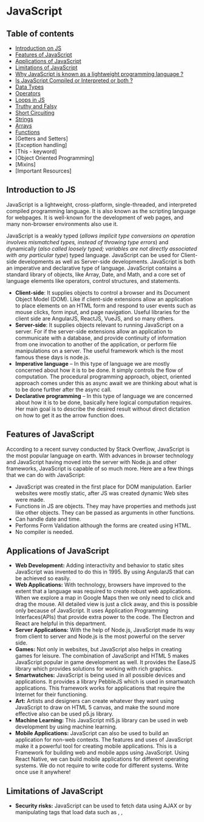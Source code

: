 # JavaScript

## Table of contents
- [Introduction on JS](#introduction-to-js)
- [Features of JavaScript](#features-of-javascript)
- [Applications of JavaScript](#applications-of-javascript)
- [Limitations of JavaScript](#limitations-of-javascript)
- [Why JavaScript is known as a lightweight programming language ?](#why-javascript-is-known-as-a-lightweight-programming-language)
- [Is JavaScript Compiled or Interpreted or both ?](#is-javascript-compiled-or-interpreted-or-both)
- [Data Types](#data-types)
- [Operators](#operators)
- [Loops in JS](#loops)
- [Truthy and Falsy](#truthy-and-falsy)
- [Short Circuiting](#short-circuiting)
- [Strings](#strings)
- [Arrays](#arrays)
- [Functions](#functions-in-javascript---detailed-overview)
- [Getters and Setters]
- [Exception handling]
- [This - keyword]
- [Object Oriented Programming]
- [Mixins]
- [Important Resources]

## Introduction to JS
JavaScript is a lightweight, cross-platform, single-threaded, and interpreted compiled programming language. It is also known as the scripting language for webpages. It is well-known for the development of web pages, and many non-browser environments also use it.

JavaScript is a weakly typed (*allows implicit type conversions on operation involves mismatched types, instead of throwing type errors*) and dynamically (*also called loosely typed; variables are not directly associated with any particular type*) typed language. JavaScript can be used for Client-side developments as well as Server-side developments. JavaScript is both an imperative and declarative type of language. JavaScript contains a standard library of objects, like Array, Date, and Math, and a core set of language elements like operators, control structures, and statements. 

- **Client-side**: It supplies objects to control a browser and its Document Object Model (DOM). Like if client-side extensions allow an application to place elements on an HTML form and respond to user events such as mouse clicks, form input, and page navigation. Useful libraries for the client side are AngularJS, ReactJS, VueJS, and so many others.
- **Server-side**: It supplies objects relevant to running JavaScript on a server. For if the server-side extensions allow an application to communicate with a database, and provide continuity of information from one invocation to another of the application, or perform file manipulations on a server. The useful framework which is the most famous these days is node.js.
- **Imperative language** – In this type of language we are mostly concerned about how it is to be done. It simply controls the flow of computation. The procedural programming approach, object, oriented approach comes under this as async await we are thinking about what is to be done further after the async call.
- **Declarative programming** – In this type of language we are concerned about how it is to be done, basically here logical computation requires. Her main goal is to describe the desired result without direct dictation on how to get it as the arrow function does.

## Features of JavaScript
According to a recent survey conducted by Stack Overflow, JavaScript is the most popular language on earth. 
With advances in browser technology and JavaScript having moved into the server with Node.js and other frameworks, JavaScript is capable of so much more. Here are a few things that we can do with JavaScript: 

- JavaScript was created in the first place for DOM manipulation. Earlier websites were mostly static, after JS was created dynamic Web sites were made.
- Functions in JS are objects. They may have properties and methods just like other objects. They can be passed as arguments in other functions.
- Can handle date and time.
- Performs Form Validation although the forms are created using HTML.
- No compiler is needed.

## Applications of JavaScript
- **Web Development:** Adding interactivity and behavior to static sites JavaScript was invented to do this in 1995. By using AngularJS that can be achieved so easily.
- **Web Applications:** With technology, browsers have improved to the extent that a language was required to create robust web applications. When we explore a map in Google Maps then we only need to click and drag the mouse. All detailed view is just a click away, and this is possible only because of JavaScript. It uses Application Programming Interfaces(APIs) that provide extra power to the code. The Electron and React are helpful in this department.
- **Server Applications:** With the help of Node.js, JavaScript made its way from client to server and Node.js is the most powerful on the server side.
- **Games:** Not only in websites, but JavaScript also helps in creating games for leisure. The combination of JavaScript and HTML 5 makes JavaScript popular in game development as well. It provides the EaseJS library which provides solutions for working with rich graphics.
- **Smartwatches:** JavaScript is being used in all possible devices and applications. It provides a library PebbleJS which is used in smartwatch applications. This framework works for applications that require the Internet for their functioning.
- **Art:** Artists and designers can create whatever they want using JavaScript to draw on HTML 5 canvas, and make the sound more effective also can be used p5.js library.
- **Machine Learning:** This JavaScript ml5.js library can be used in web development by using machine learning.
- **Mobile Applications:** JavaScript can also be used to build an application for non-web contexts. The features and uses of JavaScript make it a powerful tool for creating mobile applications. This is a Framework for building web and mobile apps using JavaScript. Using React Native, we can build mobile applications for different operating systems. We do not require to write code for different systems. Write once use it anywhere!

## Limitations of JavaScript
- **Security risks:** JavaScript can be used to fetch data using AJAX or by manipulating tags that load data such as <img>, <object>, <script>. These attacks are called cross-site script attacks. They inject JS that is not part of the site into the visitor’s browser thus fetching the details. 
- **Performance:** JavaScript does not provide the same level of performance as offered by many traditional languages as a complex program written in JavaScript would be comparatively slow. But as JavaScript is used to perform simple tasks in a browser, so performance is not considered a big restriction in its use.
- **Complexity:** To master a scripting language, programmers must have a thorough knowledge of all the programming concepts, core language objects, and client and server-side objects otherwise it would be difficult for them to write advanced scripts using JavaScript.
- **Weak error handling and type checking facilities:** It is a weakly typed language as there is no need to specify the data type of the variable. So wrong type checking is not performed by compile.

## Why JavaScript is known as a lightweight programming language ?
JavaScript is considered lightweight due to the fact that it has low CPU usage, is easy to implement, and has a minimalist syntax. Minimalist syntax as in, has no data types. Everything is treated here as an object. It is very easy to learn because of its syntax similar to C++ and Java.

A lightweight language does not consume much of your CPU’s resources. It doesn’t put excess strain on your CPU or RAM. JavaScript runs in the browser even though it has complex paradigms and logic which means it uses fewer resources than other languages. For example, NodeJs, a variation of JavaScript not only performs faster computations but also uses fewer resources than its counterparts such as Dart or Java.

Additionally, when compared with other programming languages, it has fewer in-built libraries or frameworks, contributing as another reason for it being lightweight. However, this brings a drawback in that we need to incorporate external libraries and frameworks. 

## Is JavaScript Compiled or Interpreted or both ?
JavaScript is both compiled and interpreted. In the earlier versions of JavaScript, it used only the interpreter that executed code line by line and shows the result immediately. But with time the performance became an issue as interpretation is quite slow. Therefore, in the newer versions of JS, probably after the V8, the JIT compiler was also incorporated to optimize the execution and display the result more quickly. This JIT compiler generates a bytecode that is relatively easier to code. This bytecode is a set of highly optimized instructions. 
The V8 engine initially uses an interpreter, to interpret the code. On further executions, the V8 engine finds patterns such as frequently executed functions, and frequently used variables, and compiles them to improve performance.

JavaScript is best known for web page development but it is also used in a variety of non-browser environments.

## Data Types
JavaScript has several data types that can be broadly categorized into two main groups: primitive data types and object data types. Here's an overview of the different types:

### Primitive Data Types:

1. **String:**
   - Represents textual data.
   - Example: `"Hello, World!"`.

2. **Number:**
   - Represents numeric data, both integers and floating-point numbers.
   - Example: `42` or `3.14`.

3. **Boolean:**
   - Represents either `true` or `false`.

4. **Undefined:**
   - Represents a variable that has been declared but not assigned a value.

5. **Null:**
   - Represents the absence of a value.

6. **Symbol:**
   - Introduced in ECMAScript 6 (ES6).
   - Represents a unique identifier.

### Object Data Types:

1. **Object:**
   - Represents a collection of key-value pairs.
   - Example: `{ name: "John", age: 25 }`.

2. **Array:**
   - Represents an ordered list of values.
   - Example: `[1, 2, 3, 4]`.

3. **Function:**
   - Represents a reusable block of code.
   - Example: `function add(a, b) { return a + b; }`.

### Special Data Type:

1. **BigInt:**
   - Introduced in ECMAScript 2020 (ES11).
   - Represents whole numbers larger than `2^53 - 1` (the maximum value representable with the Number primitive).

These data types play a crucial role in JavaScript, and understanding them is fundamental for effective programming in the language. Keep in mind that JavaScript is a loosely typed language, meaning variables can change types as the program runs.

# Operators
JavaScript supports a variety of operators that allow you to perform operations on variables and values. Here's an overview of some of the common operators in JavaScript:

### Arithmetic Operators:

1. **Addition (+):**
   - Adds two operands.
   - Example: `let sum = 5 + 3;`

2. **Subtraction (-):**
   - Subtracts the right operand from the left operand.
   - Example: `let difference = 7 - 2;`

3. **Multiplication (*):**
   - Multiplies two operands.
   - Example: `let product = 4 * 6;`

4. **Division (/):**
   - Divides the left operand by the right operand.
   - Example: `let quotient = 8 / 2;`

5. **Modulus (%):**
   - Returns the remainder of the division of the left operand by the right operand.
   - Example: `let remainder = 9 % 4;`

### Assignment Operators:

6. **Assignment (=):**
   - Assigns a value to a variable.
   - Example: `let x = 10;`

7. **Increment (++) and Decrement (--):**
   - Increase or decrease the value of a variable by 1.
   - Example: `let count = 5; count++;`

8. **Compound Assignment (+=, -=, *=, /=):**
   - Performs an operation and assigns the result to the variable.
   - Example: `let total = 20; total += 5;` (equivalent to `total = total + 5;`)

### Comparison Operators:

9. **Equal (==) and Strict Equal (===):**
   - Compares two values for equality.
   - `==` performs type coercion, while `===` requires both value and type to be the same.

10. **Not Equal (!=) and Strict Not Equal (!==):**
    - Compares two values for inequality.

11. **Greater Than (>), Less Than (<), Greater Than or Equal To (>=), Less Than or Equal To (<=):**
    - Compare numerical or string values.

### Logical Operators:

12. **Logical AND (&&), Logical OR (||), Logical NOT (!):**
    - Perform logical operations on Boolean values.

### Conditional (Ternary) Operator:

13. **Ternary Operator (a ? b : c):**
    - A shorthand for an if-else statement.


### Rest Operator:

14. **Rest Operator (...):**
    - Collects the remaining arguments into an array.
    - Example:
      ```javascript
      function sum(...numbers) {
        return numbers.reduce((acc, num) => acc + num, 0);
      }
      console.log(sum(1, 2, 3, 4)); // Output: 10
      ```
    - Another Example:
    ``` javascript
    function exampleFunction(firstArg, secondArg, ...restArgs) {
    console.log("First argument:", firstArg);
    console.log("Second argument:", secondArg);
    console.log("Rest of the arguments:", restArgs);
    }

    exampleFunction(1, 2, 3, 4, 5);

    ```

The rest operator (`...`) is particularly useful in functions when you want to handle a variable number of arguments. It allows you to represent an indefinite number of arguments as an array.

### Other Operators:

15. **Typeof Operator:**
    - Returns a string indicating the type of a variable.

16. **Instanceof Operator:**
    - Checks if an object is an instance of a particular class or constructor.

These are some of the fundamental operators in JavaScript. Understanding how to use them is essential for effective programming in the language.

## Loops
JavaScript supports various types of loops that allow you to repeatedly execute a block of code. Here are the main types of loops in JavaScript:

### 1. **For Loop:**
   - The `for` loop repeats a block of code a specified number of times.

   ```javascript
   for (let i = 0; i < 5; i++) {
     console.log(i);
   }
   ```

### 2. **While Loop:**
   - The `while` loop repeats a block of code as long as a specified condition is true.

   ```javascript
   let i = 0;
   while (i < 5) {
     console.log(i);
     i++;
   }
   ```

### 3. **Do-While Loop:**
   - Similar to the `while` loop, but it always executes the block of code at least once, even if the condition is initially false.

   ```javascript
   let i = 0;
   do {
     console.log(i);
     i++;
   } while (i < 5);
   ```

### 4. **For...In Loop:**
   - Used to iterate over the properties of an object.

   ```javascript
   const person = { name: 'John', age: 30 };
   for (let key in person) {
     console.log(key, person[key]);
   }
   ```

### 5. **For...Of Loop:**
   - Introduced in ECMAScript 6 (ES6), it iterates over iterable objects (arrays, strings, etc.).

   ```javascript
   const numbers = [1, 2, 3, 4, 5];
   for (let number of numbers) {
     console.log(number);
   }
   ```

### 6. **forEach Method:**
   - A method available for arrays that executes a provided function once for each array element.

   ```javascript
   const numbers = [1, 2, 3, 4, 5];
   numbers.forEach(function(number) {
     console.log(number);
   });
   ```

### 7. **Map Method:**
   - Another method for arrays that creates a new array by applying a function to each element of the original array.

   ```javascript
   const numbers = [1, 2, 3, 4, 5];
   const squaredNumbers = numbers.map(function(number) {
     return number * number;
   });
   ```

### 8. **Filter Method:**
   - Filters elements in an array based on a provided function.

   ```javascript
    const numbers = [1, 2, 3, 4, 5];
    const evenNumbers = numbers.filter(function(number) {
        return number % 2 === 0;
    });
   ```
### 9. **Reduce method:**
   - Iterates over each element in an array and accumulates a single result, often by applying a provided function to each element.

   ```javascript
    const numbers = [1, 2, 3, 4, 5];
    const sum = numbers.reduce(function(accumulator, currentValue) {
    return accumulator + currentValue;
    }, 0);

   ``` 
These loops provide different ways to iterate over data structures or execute code repeatedly based on specific conditions. Choose the appropriate loop based on your use case.

## Truthy and Falsy
In JavaScript, values are broadly classified as either "truthy" or "falsy" based on their inherent boolean interpretation. When a non-boolean value is used in a boolean context, it is treated as either true or false.

Here's a quick overview of truthy and falsy values in JavaScript:

### Truthy Values:

1. **Non-empty Strings:**
   - Any string with at least one character is truthy.

   ```javascript
   if ("Hello") {
     // This block will be executed
   }
   ```

2. **Numbers:**
   - Any non-zero number (positive or negative) is truthy.

   ```javascript
   if (42) {
     // This block will be executed
   }
   ```

3. **Objects:**
   - Any object (including arrays and functions) is truthy.

   ```javascript
   if ({ key: "value" }) {
     // This block will be executed
   }
   ```

4. **Arrays:**
   - Any array, even if it's empty, is truthy.

   ```javascript
   if ([]) {
     // This block will be executed
   }
   ```

5. **Truthy Expressions:**
   - Expressions that evaluate to true are considered truthy.

   ```javascript
   if (5 > 2) {
     // This block will be executed
   }
   ```

### Falsy Values:

1. **Empty String:**
   - An empty string (`""`) is falsy.

   ```javascript
   if ("") {
     // This block will NOT be executed
   }
   ```

2. **Zero:**
   - The number `0` is falsy.

   ```javascript
   if (0) {
     // This block will NOT be executed
   }
   ```

3. **NaN (Not a Number):**
   - NaN is falsy.

   ```javascript
   if (isNaN("Not a Number")) {
     // This block will NOT be executed
   }
   ```

4. **null:**
   - The value `null` is falsy.

   ```javascript
   if (null) {
     // This block will NOT be executed
   }
   ```

5. **undefined:**
   - The value `undefined` is falsy.

   ```javascript
   if (undefined) {
     // This block will NOT be executed
   }
   ```

6. **false:**
   - The boolean value `false` is, of course, falsy.

   ```javascript
   if (false) {
     // This block will NOT be executed
   }
   ```

Understanding truthy and falsy values is crucial in JavaScript, especially when working with conditional statements, such as `if` statements and ternary operators. It allows you to write concise and expressive code.

## Short Circuiting
In JavaScript, short-circuiting is a behavior in logical expressions where the evaluation of the second operand is skipped if the result can be determined by the first operand alone. This is based on the logical operators `&&` (logical AND) and `||` (logical OR). Here's how short-circuiting works:

### Logical AND (`&&`) Short-Circuiting:

The `&&` operator returns the first falsy operand, or the last operand if all are truthy. If the first operand is falsy, the second operand is not evaluated because the result is already determined.

```javascript
// Example 1: Short-circuiting due to falsy first operand
let result = false && someFunction(); // someFunction() is not called

// Example 2: Short-circuiting due to truthy first operand
let name = "John";
let greeting = name && "Hello, " + name; // "Hello, John"
```

### Logical OR (`||`) Short-Circuiting:

The `||` operator returns the first truthy operand, or the last operand if all are falsy. If the first operand is truthy, the second operand is not evaluated because the result is already determined.

```javascript
// Example 1: Short-circuiting due to truthy first operand
let result = true || someFunction(); // someFunction() is not called

// Example 2: Short-circuiting due to falsy first operand
let defaultName = "Guest";
let enteredName = "";
let userName = enteredName || defaultName; // "Guest"
```

Short-circuiting is commonly used for concise conditional expressions and can be leveraged to write more readable and efficient code. However, it's essential to understand its implications, especially when using expressions with side effects (such as function calls), as the skipped evaluation may affect the program's behavior.

## Strings
Strings in JavaScript are used to represent and manipulate sequences of characters. They can be created using string literals or the `String` constructor. Here's an overview of strings in JavaScript, including the difference between primitive and object strings:

### String Basics:

1. **String Literals:**
   - Strings can be created using single or double quotes.

   ```javascript
   let singleQuotes = 'Hello, World!';
   let doubleQuotes = "Hello, World!";
   ```

2. **String Concatenation:**
   - Strings can be concatenated using the `+` operator.

   ```javascript
   let firstName = 'John';
   let lastName = 'Doe';
   let fullName = firstName + ' ' + lastName; // "John Doe"
   ```

3. **String Length:**
   - The `length` property gives the number of characters in a string.

   ```javascript
   let message = 'Hello, World!';
   console.log(message.length); // 13
   ```

4. **Accessing Characters:**
   - Characters in a string can be accessed using square brackets.

   ```javascript
   let str = 'JavaScript';
   console.log(str[0]); // "J"
   ```

5. **String Methods:**
   - JavaScript provides various built-in methods for string manipulation, such as `toUpperCase()`, `toLowerCase()`, `charAt()`, `substring()`, `split()`, and more.

   ```javascript
   let text = 'Hello, World!';
   console.log(text.toUpperCase()); // "HELLO, WORLD!"
   ```

### Primitive vs Object Strings:

#### 1. **Primitive Strings:**
   - Strings are primitive data types in JavaScript.
   - Immutable: Once a string is created, its value cannot be changed.
   - Comparisons are done by value.

   ```javascript
   let str1 = 'Hello';
   let str2 = 'Hello';

   console.log(str1 === str2); // true
   ```

#### 2. **Object Strings:**
   - Strings can also be created using the `String` constructor, creating a string object.
   - Objects are mutable, and methods can be added to their prototype.
   - Comparisons are done by reference.

   ```javascript
   let strObj1 = new String('Hello');
   let strObj2 = new String('Hello');

   console.log(strObj1 === strObj2); // false
   ```

   While using string literals (primitive) is more common and efficient, string objects (created using the `String` constructor) are rarely used due to their complexity and potential pitfalls. The primitive form is generally recommended for most use cases.

Understanding the distinction between primitive and object strings is important for effective string manipulation in JavaScript. In most scenarios, using primitive strings is preferred for simplicity and performance reasons.

## Arrays

Arrays in JavaScript are versatile and widely used data structures that allow you to store and organize multiple values. Here are some key characteristics and features of arrays in JS:

1. **Ordered Collection:**
   - Arrays maintain the order of elements, meaning the sequence in which elements are added is preserved.

2. **Zero-Based Indexing:**
   - Elements in an array are accessed using a zero-based index, where the first element has an index of 0, the second has an index of 1, and so on.

   ```javascript
   let fruits = ['Apple', 'Banana', 'Orange'];
   console.log(fruits[0]); // Outputs: 'Apple'
   ```

3. **Dynamic Size:**
   - Arrays in JavaScript are dynamic, meaning their size can change during runtime. You can add or remove elements as needed.

   ```javascript
   let numbers = [1, 2, 3];
   numbers.push(4); // Add an element
   numbers.pop();   // Remove the last element
   ```

4. **Heterogeneous Elements:**
   - Arrays can contain elements of different data types, including numbers, strings, objects, or even other arrays.

   ```javascript
   let mixedArray = [1, 'Hello', { key: 'value' }, [1, 2, 3]];
   ```

5. **Array Methods:**
   - JavaScript provides a variety of built-in methods for array manipulation, including `push()`, `pop()`, `shift()`, `unshift()`, `splice()`, `slice()`, `concat()`, and more.

   ```javascript
   let numbers = [1, 2, 3];
   numbers.push(4);          // Adds 4 to the end
   numbers.pop();            // Removes the last element
   numbers.shift();          // Removes the first element
   numbers.unshift(0);       // Adds 0 to the beginning
   numbers.splice(1, 0, 1.5); // Adds 1.5 at index 1
   ```

6. **Iterating Over Arrays:**
   - Arrays can be iterated using loops (e.g., `for`, `while`) or array methods like `forEach()`.

   ```javascript
   let fruits = ['Apple', 'Banana', 'Orange'];
   for (let i = 0; i < fruits.length; i++) {
     console.log(fruits[i]);
   }

   // or using forEach
   fruits.forEach(fruit => console.log(fruit));
   ```

7. **Length Property:**
   - The `length` property returns the number of elements in an array.

   ```javascript
   let numbers = [1, 2, 3, 4, 5];
   console.log(numbers.length); // Outputs: 5
   ```

Understanding these characteristics is crucial for effectively working with arrays in JavaScript, as they play a fundamental role in many programming tasks.

### Arrays in JavaScript - Detailed Overview

#### 1. **Creating Arrays:**
   - Arrays are created using square brackets `[]` and can hold various data types.

   ```javascript
   let numbers = [1, 2, 3, 4, 5];
   let fruits = ['Apple', 'Banana', 'Orange'];
   ```

#### 2. **Adding Elements:**
   - Elements can be added at the end, beginning, or middle of an array.

   ```javascript
   // Add at the end
   numbers.push(6);

   // Add at the beginning
   numbers.unshift(0);

   // Add in the middle
   numbers.splice(2, 0, 1.5);
   ```

#### 3. **Removing Elements:**
   - Elements can be removed from the end, beginning, or middle of an array.

   ```javascript
   // Remove from the end
   let removedElement = numbers.pop();

   // Remove from the beginning
   let removedElement = numbers.shift();

   // Remove from the middle
   let removedElements = numbers.splice(2, 2);
   ```

#### 4. **Finding Elements:**
   - Finding elements in arrays for both primitive and reference types.

   ```javascript
   // For primitives
   let index = numbers.indexOf(3);

   // For reference types
   let index = fruits.findIndex(fruit => fruit === 'Banana');
   ```

#### 5. **Emptying Arrays:**
   - Different ways to empty an array.

   ```javascript
   // Reassign
   numbers = [];

   // Set length to 0
   numbers.length = 0;

   // Using splice
   numbers.splice(0, numbers.length);

   // Using pop in a loop
   while (numbers.length > 0) {
     numbers.pop();
   }
   ```

#### 6. **Combining Arrays:**
   - Combining arrays using methods like `concat` or the spread operator.

   ```javascript
   let combinedArray = numbers.concat(fruits);

   // Using the spread operator
   let combinedArray = [...numbers, ...fruits];
   ```

#### 7. **Slicing Arrays:**
   - Creating a new array by extracting a portion of an existing array.

   ```javascript
   let slicedArray = numbers.slice(1, 4); // Elements at index 1, 2, 3
   ```

#### 8. **Spread Operator for Concatenation:**
   - Using the spread operator to concatenate arrays.

   ```javascript
   let newArray = [...numbers, 6, 7, 8];
   ```

#### 9. **Array Functions:**
   - Array methods like `every`, `some`, `filter`, `forEach`, `map`, and `reduce`.

   ```javascript
   // Every: checks if all elements pass a condition
   let allPositive = numbers.every(num => num > 0);

   // Some: checks if at least one element passes a condition
   let hasNegative = numbers.some(num => num < 0);

   // Filter: creates a new array with elements that pass a condition
   let positiveNumbers = numbers.filter(num => num > 0);

   // forEach: iterates over each element in an array
   numbers.forEach(num => console.log(num));

   // Map: creates a new array by applying a function to each element
   let squaredNumbers = numbers.map(num => num * num);

   // Reduce: accumulates a single result by applying a function to each element
   let sum = numbers.reduce((acc, num) => acc + num, 0);
   ```

Understanding these array operations is essential for effective JavaScript programming, as arrays are a fundamental data structure in the language.

## Functions in JavaScript - Detailed Overview

#### 1. **Function Description:**
   - A function is a reusable block of code that performs a specific task. It helps organize code, promote reusability, and improve maintainability.

#### 2. **Types of Functions:**
   - **Declaration (Named Function):**
     ```javascript
     function greet(name) {
       return `Hello, ${name}!`;
     }
     ```
     - A function declared with the `function` keyword. Can be used before its declaration (hoisted).

   - **Expression (Anonymous Function):**
     ```javascript
     let greet = function(name) {
       return `Hello, ${name}!`;
     };
     ```
     - A function assigned to a variable. Must be defined before it is used.

   - **Arrow Function:**
     ```javascript
     let greet = (name) => `Hello, ${name}!`;
     ```
     - A concise form of function expression introduced in ECMAScript 6 (ES6).

#### 3. **Hoisting:**
   - Function declarations are hoisted to the top of their scope, allowing them to be used before they are declared.

   ```javascript
   console.log(greet('John')); // Outputs: "Hello, John!"

   function greet(name) {
     return `Hello, ${name}!`;
   }
   ```

#### 4. **Rest Operator and Arguments:**
   - The rest operator (`...`) allows a function to accept a variable number of arguments as an array.

   ```javascript
   function sum(...numbers) {
     return numbers.reduce((acc, num) => acc + num, 0);
   }

   console.log(sum(1, 2, 3, 4)); // Outputs: 10
   ```

   - The `arguments` object is an array-like object available in function scope, containing all passed arguments.

   ```javascript
   function greetAll() {
     for (let i = 0; i < arguments.length; i++) {
       console.log(`Hello, ${arguments[i]}!`);
     }
   }

   greetAll('John', 'Jane', 'Doe');
   ```

#### 5. **Default Values for Parameters:**
   - Parameters can have default values, ensuring they are assigned a value if none is provided during the function call.

   ```javascript
   function greet(name = 'Guest') {
     return `Hello, ${name}!`;
   }

   console.log(greet()); // Outputs: "Hello, Guest!"
   ```

#### 6. **Magic Function:**
   - A simple example demonstrating the power of functions.

   ```javascript
   function magicFunction(base) {
     return function (exponent) {
       return Math.pow(base, exponent);
     };
   }

   let square = magicFunction(2);
   console.log(square(3)); // Outputs: 8
   ```

   - The `magicFunction` returns another function that calculates the power of a base number. It showcases the concept of closures.

Understanding these aspects of functions in JavaScript is crucial for effective programming, as functions play a central role in structuring code and implementing logic.